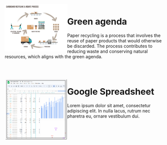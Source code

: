 <img align="left" width="200" src="https://github.com/414962002/dns-pres-bot/blob/main/img/3.jpg" />

# Green agenda

Paper recycling is a process that involves the reuse of paper products that would otherwise be discarded. The process contributes to reducing waste and conserving natural resources, which aligns with the green agenda. 
  
 &#8203;  
 &#8203;  
   
<img align="left" width="200" src="https://github.com/414962002/dns-pres-bot/blob/main/img/2.png" />

# Google Spreadsheet 

Lorem ipsum dolor sit amet, consectetur adipiscing elit. In nulla lacus, rutrum nec pharetra eu, ornare vestibulum dui. 
